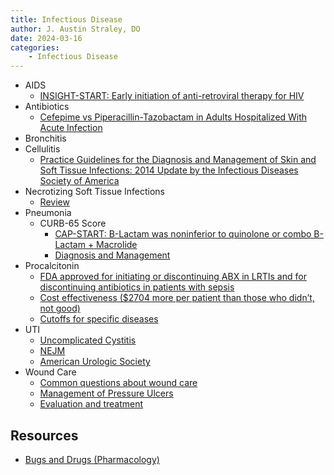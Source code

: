 ```yaml
---
title: Infectious Disease
author: J. Austin Straley, DO
date: 2024-03-16
categories:
    - Infectious Disease
---
```

- AIDS
    - [INSIGHT-START: Early initiation of anti-retroviral therapy for HIV][2]
- Antibiotics
    - [Cefepime vs Piperacillin-Tazobactam in Adults Hospitalized With Acute Infection][16]
- Bronchitis
- Cellulitis
    - [Practice Guidelines for the Diagnosis and Management of Skin and Soft Tissue Infections: 2014 Update by the Infectious Diseases Society of America][3]
- Necrotizing Soft Tissue Infections
    - [Review][4]
- Pneumonia
    - CURB-65 Score
        - [CAP-START: B-Lactam was noninferior to quinolone or combo B-Lactam + Macrolide][5]
        - [Diagnosis and Management][6]
- Procalcitonin
    - [FDA approved for initiating or discontinuing ABX in LRTIs and for discontinuing antibiotics in patients with sepsis][7]
    - [Cost effectiveness ($2704 more per patient than those who didn’t, not good)][8]
    - [Cutoffs for specific diseases][9]
- UTI
    - [Uncomplicated Cystitis][10]
    - [NEJM][11]
    - [American Urologic Society][12]
- Wound Care
    - [Common questions about wound care][13]
    - [Management of Pressure Ulcers][14]
    - [Evaluation and treatment][15]

## Resources

- [Bugs and Drugs (Pharmacology)][1]

[1]: https://www.bugsanddrugs.org/
[2]: https://www.nejm.org/doi/full/10.1056/NEJMoa1506816/
[3]: https://academic.oup.com/cid/article/59/2/147/442347?login=false
[4]: https://pubmed.ncbi.nlm.nih.gov/17599015/{:target="_blank"}
[5]: https://pubmed.ncbi.nlm.nih.gov/25830421/{:target="_blank"}
[6]: https://www.ncbi.nlm.nih.gov/pmc/articles/PMC6812437/
[7]: https://www.ncbi.nlm.nih.gov/pmc/articles/PMC6885331/
[8]: https://www.ncbi.nlm.nih.gov/pmc/articles/PMC6234639/
[9]: https://www.ncbi.nlm.nih.gov/books/NBK539794/
[10]: https://uroweb.org/guidelines/urological-infections/related-content/
[11]: https://www.nejm.org/doi/full/10.1056/NEJMcp1104429/
[12]: https://www.auanet.org/guidelines-and-quality/guidelines/recurrent-uti/
[13]: https://pubmed.ncbi.nlm.nih.gov/25591209/{:target="_blank"}
[14]: https://pubmed.ncbi.nlm.nih.gov/15487879/{:target="_blank"}
[15]: https://pubmed.ncbi.nlm.nih.gov/28027261/{:target="_blank"}
[16]: https://www.ncbi.nlm.nih.gov/pmc/articles/PMC10576861/
